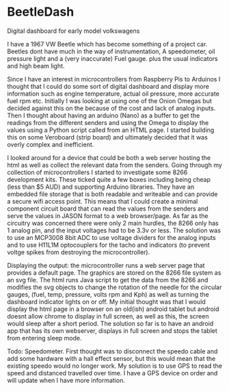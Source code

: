 # BeetleDash
Digital dashboard for early model volkswagens

I have a 1967 VW Beetle which has become something of a project car. Beetles dont have much in the way of instrumentation, A speedometer, oil pressure light and a (very inaccurate) Fuel gauge. plus the usual indicators and high beam light.

Since I have an interest in microcontrollers from Raspberry Pis to Arduinos I thought that I could do some sort of digital dashboard and display more information such as engine temperature, actual oil pressure, more accurate fuel rpm etc. Initially I was looking at using one of the Onion Omegas but decided against this on the because of the cost and lack of analog inputs. Then I thought about having an arduino (Nano) as a buffer to get the readings from the different senders and using the Omega to display the values using a Python script called from an HTML page. I started building this on some Veroboard (strip board) and ultimately decided that it was overly complex and inefficient.

I looked around for a device that could be both a web server hosting the html as well as collect the relevant data from the senders. Going through my collection of microcontrollers I started to investigate some 8266 development kits. These ticked quite a few boxes including being cheap (less than $5 AUD) and supporting Arduino libraries. They have an embedded file storage that is both readable and writeable and can provide a secure wifi access point. This means that I could create a minimal component circuit board that can read the values from the senders and serve the values in JASON format to a web browser/page. As far as the circuitry was concerned there were only 2 main hurdles, the 8266 only has 1 analog pin, and the input voltages had to be 3.3v or less. The solution was to use an MCP3008 8bit ADC to use voltage dividers for the analog inputs and to use H11L1M optocouplers for the tacho and indicators (to prevent voltge spikes from destroying the microcontroller). 

Displaying the output: the microcontroller runs a web server page that provides a default page. The graphics are stored on the 8266 file system as an svg file. The html runs Java script to get the data from the 8266 and modifies the svg objects to change the rotation of the needle for the circular gauges, (fuel, temp, pressure, volts rpm and Kph) as well as turning the dashboard indicator lights on or off.
My initial thought was that I would display the html page in a browser on an old(ish) android tablet but android doesnt allow chrome to display in full screen, as well as this, the screen would sleep after a short period. The solution so far is to have an android app that has its own webserver, displays in full screen and stops the tablet from entering sleep mode.

Todo: Speedometer. First thought was to disconnect the speedo cable and add some hardware with a hall effect sensor, but this would mean that the existing speedo would no longer work. My solution is to use GPS to read the speed and distanced travelled over time. I have a GPS 
device on order and will update when I have more information.
